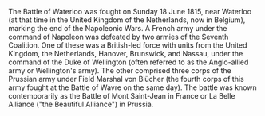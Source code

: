 The Battle of Waterloo was fought on Sunday 18 June 1815, near Waterloo (at that time in the United Kingdom of the Netherlands, now in Belgium), marking the end of the Napoleonic Wars. A French army under the command of Napoleon was defeated by two armies of the Seventh Coalition. One of these was a British-led force with units from the United Kingdom, the Netherlands, Hanover, Brunswick, and Nassau, under the command of the Duke of Wellington (often referred to as the Anglo-allied army or Wellington's army). The other comprised three corps of the Prussian army under Field Marshal von Blücher (the fourth corps of this army fought at the Battle of Wavre on the same day). The battle was known contemporarily as the Battle of Mont Saint-Jean in France or La Belle Alliance ("the Beautiful Alliance") in Prussia.
